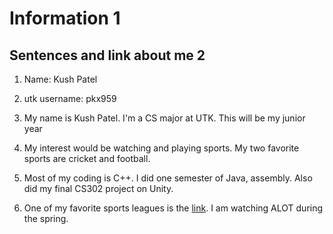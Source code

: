 # Information 1

## Sentences and link about me 2

1. Name: Kush Patel 
1. utk username: pkx959
2. My name is Kush Patel. I'm a CS major at UTK. This will be my junior year
2. My interest would be watching and playing sports. My two favorite sports are cricket and football.
2. Most of my coding is C++. I did one semester of Java, assembly. Also did my final CS302 project on Unity. 

2. One of my favorite sports leagues is the [link](https://www.iplt20.com/). I am watching ALOT during the spring. 

